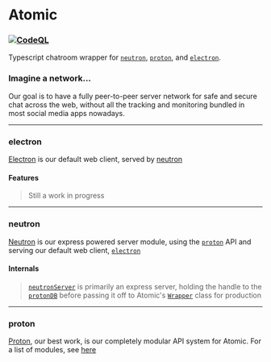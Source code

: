 # Atomic
### [![CodeQL](https://github.com/arlojay-studios/Atomic/actions/workflows/codeql.yml/badge.svg)](https://github.com/arlojay-studios/Atomic/actions/workflows/codeql.yml)
Typescript chatroom wrapper for [`neutron`](#neutron), [`proton`](#proton), and [`electron`](#electron).

[//]: <build: installer, package, move packages to npm, ui>

### Imagine a network...
Our goal is to have a fully peer-to-peer server network for safe and secure chat across the web, without all the tracking and monitoring bundled in most social media apps nowadays.

[//]: <(even when it comes to something like workplace monitoring! see our [solutions]())>

----

### electron
[Electron](../../../electron) is our default web client, served by [neutron](#neutron)

#### Features
> Still a work in progress

----

### neutron
[Neutron](../../../neutron) is our express powered server module, using the [`proton`](#proton) API and serving our default web client, [`electron`](#electron)

#### Internals
> [`neutronServer`](../../../neutron/blob/main/index.ts#L16) is primarily an express server, holding the handle to the [`protonDB`](../../../proton/blob/main/core.ts#L18)  before passing it off to Atomic's [`Wrapper`](/index.ts#L34)  class for production

----

### proton
[Proton](../../../proton), our best work, is our completely modular API system for Atomic. For a list of modules, see [here](../../../proton/blob/main/README.md#current-api-modules)
